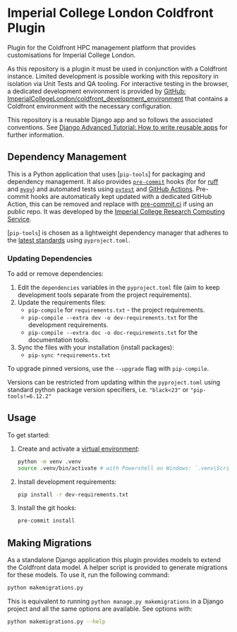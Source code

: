 # Imperial College London Coldfront Plugin

Plugin for the Coldfront HPC management platform that provides customisations for
Imperial College London.

As this repository is a plugin it must be used in conjunction with a Coldfront
instance. Limited development is possible working with this repository in isolation via
Unit Tests and QA tooling. For interactive testing in the browser, a dedicated
development environment is provided by [GitHub:
ImperialCollegeLondon/coldfront_development_environment] that contains a Coldfront
environment with the necessary configuration.

This repository is a reusable Django app and so follows the associated conventions. See
[Django Advanced Tutorial: How to write reusable apps] for further information.

[GitHub: ImperialCollegeLondon/coldfront_development_environment]: https://github.com/ImperialCollegeLondon/coldfront_development_environment
[Django Advanced Tutorial: How to write reusable apps]: https://docs.djangoproject.com/en/5.1/intro/reusable-apps/

## Dependency Management

This is a Python application that uses [`pip-tools`] for packaging and dependency management. It also provides [`pre-commit`](https://pre-commit.com/) hooks (for for [ruff](https://pypi.org/project/ruff/) and [`mypy`](https://mypy.readthedocs.io/en/stable/)) and automated tests using [`pytest`](https://pytest.org/) and [GitHub Actions](https://github.com/features/actions). Pre-commit hooks are automatically kept updated with a dedicated GitHub Action, this can be removed and replace with [pre-commit.ci](https://pre-commit.ci) if using an public repo. It was developed by the [Imperial College Research Computing Service](https://www.imperial.ac.uk/admin-services/ict/self-service/research-support/rcs/).

[`pip-tools`] is chosen as a lightweight dependency manager that adheres to the [latest standards](https://peps.python.org/pep-0621/) using `pyproject.toml`.

### Updating Dependencies

To add or remove dependencies:

1. Edit the `dependencies` variables in the `pyproject.toml` file (aim to keep development tools separate from the project requirements).
2. Update the requirements files:
   - `pip-compile` for `requirements.txt` - the project requirements.
   - `pip-compile --extra dev -o dev-requirements.txt` for the development requirements.
   - `pip-compile --extra doc -o doc-requirements.txt` for the documentation tools.
3. Sync the files with your installation (install packages):
   - `pip-sync *requirements.txt`

To upgrade pinned versions, use the `--upgrade` flag with `pip-compile`.

Versions can be restricted from updating within the `pyproject.toml` using standard python package version specifiers, i.e. `"black<23"` or `"pip-tools!=6.12.2"`

## Usage

To get started:

1. Create and activate a [virtual environment](https://docs.python.org/3/library/venv.html):

   ```bash
   python -m venv .venv
   source .venv/bin/activate # with Powershell on Windows: `.venv\Scripts\Activate.ps1`
   ```

1. Install development requirements:

   ```bash
   pip install -r dev-requirements.txt
   ```

1. Install the git hooks:

   ```bash
   pre-commit install
   ```

## Making Migrations

As a standalone Django application this plugin provides models to extend the
Coldfront data model. A helper script is provided to generate migrations for
these models. To use it, run the following command:

```bash
python makemigrations.py
```

This is equivalent to running `python manage.py makemigrations` in a Django
project and all the same options are available. See options with:

```bash
python makemigrations.py --help
```
